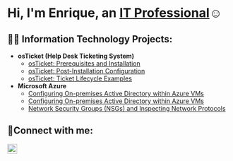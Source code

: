 <h1>Hi, I'm Enrique, an <a href="https://www.linkedin.com/in/enrique-chaug">IT Professional</a>☺</h1>

<h2>👨‍💻 Information Technology Projects:</h2>

- <b>osTicket (Help Desk Ticketing System)</b>
  - [osTicket: Prerequisites and Installation](https://github.com/gitwithenrique/osticket-prereqs)
  - [osTicket: Post-Installation Configuration](https://github.com/gitwithenrique/post-install-config)
  - [osTicket: Ticket Lifecycle Examples](https://github.com/gitwithenrique/ticket-lifecycle)
- <b>Microsoft Azure</b>
  - [Configuring On-premises Active Directory within Azure VMs](https://github.com/gitwithenrique/configure-ad)
  - [Configuring On-premises Active Directory within Azure VMs](https://github.com/gitwithenrique/configure-ad)
  - [Network Security Groups (NSGs) and Inspecting Network Protocols](https://github.com/gitwithenrique/azure-network-protocols)

<h2>🤳Connect with me:</h2>

[<img align="left" alt="Josh | LinkedIn" width="22px" src="https://cdn.jsdelivr.net/npm/simple-icons@v3/icons/linkedin.svg" />][linkedin]

[linkedin]: https://www.linkedin.com/in/enrique-chaug
